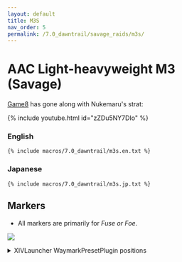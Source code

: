 ```yaml
---
layout: default
title: M3S
nav_order: 5
permalink: /7.0_dawntrail/savage_raids/m3s/
---
```


# AAC Light-heavyweight M3 (Savage)

[Game8](https://game8.jp/ff14/630870) has gone along with Nukemaru's strat:

{% include youtube.html id="zZDu5NY7DIo" %}

### English

```
{% include macros/7.0_dawntrail/m3s.en.txt %}
```

### Japanese

```
{% include macros/7.0_dawntrail/m3s.jp.txt %}
```

## Markers

- All markers are primarily for *Fuse or Foe*.

![]({{site.baseurl}}/images/7.0_dawntrail/m3s/markers.jpg)
<details markdown=block>
<summary>XIVLauncher WaymarkPresetPlugin positions</summary>

```json
{
  "Name":"M3S",
  "MapID":990,
  "A":{"X":100.0,"Y":0.0,"Z":93.0,"ID":0,"Active":true},
  "B":{"X":107.0,"Y":0.0,"Z":100.0,"ID":1,"Active":true},
  "C":{"X":100.0,"Y":0.0,"Z":107.0,"ID":2,"Active":true},
  "D":{"X":93.0,"Y":0.0,"Z":100.0,"ID":3,"Active":true},
  "One":{"X":91.5,"Y":0.0,"Z":91.5,"ID":7,"Active":true},
  "Two":{"X":108.5,"Y":0.0,"Z":91.5,"ID":4,"Active":true},
  "Three":{"X":108.5,"Y":0.0,"Z":108.5,"ID":5,"Active":true},
  "Four":{"X":91.5,"Y":0.0,"Z":108.5,"ID":6,"Active":true}
}
```

</details>

<script data-goatcounter="https://tuufless.goatcounter.com/count"
        async src="//gc.zgo.at/count.js"></script>
